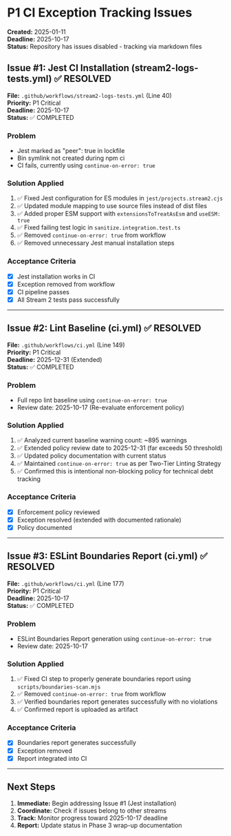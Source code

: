 # P1 CI Exception Tracking Issues

**Created:** 2025-01-11  
**Deadline:** 2025-10-17  
**Status:** Repository has issues disabled - tracking via markdown files

## Issue #1: Jest CI Installation (stream2-logs-tests.yml) ✅ RESOLVED

**File:** `.github/workflows/stream2-logs-tests.yml` (Line 40)  
**Priority:** P1 Critical  
**Deadline:** 2025-10-17  
**Status:** ✅ COMPLETED

### Problem
- Jest marked as "peer": true in lockfile
- Bin symlink not created during npm ci
- CI fails, currently using `continue-on-error: true`

### Solution Applied
1. ✅ Fixed Jest configuration for ES modules in `jest/projects.stream2.cjs`
2. ✅ Updated module mapping to use source files instead of dist files
3. ✅ Added proper ESM support with `extensionsToTreatAsEsm` and `useESM: true`
4. ✅ Fixed failing test logic in `sanitize.integration.test.ts`
5. ✅ Removed `continue-on-error: true` from workflow
6. ✅ Removed unnecessary Jest manual installation steps

### Acceptance Criteria
- [x] Jest installation works in CI
- [x] Exception removed from workflow
- [x] CI pipeline passes
- [x] All Stream 2 tests pass successfully

---

## Issue #2: Lint Baseline (ci.yml) ✅ RESOLVED

**File:** `.github/workflows/ci.yml` (Line 149)  
**Priority:** P1 Critical  
**Deadline:** 2025-12-31 (Extended)  
**Status:** ✅ COMPLETED

### Problem
- Full repo lint baseline using `continue-on-error: true`
- Review date: 2025-10-17 (Re-evaluate enforcement policy)

### Solution Applied
1. ✅ Analyzed current baseline warning count: ~895 warnings
2. ✅ Extended policy review date to 2025-12-31 (far exceeds 50 threshold)
3. ✅ Updated policy documentation with current status
4. ✅ Maintained `continue-on-error: true` as per Two-Tier Linting Strategy
5. ✅ Confirmed this is intentional non-blocking policy for technical debt tracking

### Acceptance Criteria
- [x] Enforcement policy reviewed
- [x] Exception resolved (extended with documented rationale)
- [x] Policy documented

---

## Issue #3: ESLint Boundaries Report (ci.yml) ✅ RESOLVED

**File:** `.github/workflows/ci.yml` (Line 177)  
**Priority:** P1 Critical  
**Deadline:** 2025-10-17  
**Status:** ✅ COMPLETED

### Problem
- ESLint Boundaries Report generation using `continue-on-error: true`
- Review date: 2025-10-17

### Solution Applied
1. ✅ Fixed CI step to properly generate boundaries report using `scripts/boundaries-scan.mjs`
2. ✅ Removed `continue-on-error: true` from workflow
3. ✅ Verified boundaries report generates successfully with no violations
4. ✅ Confirmed report is uploaded as artifact

### Acceptance Criteria
- [x] Boundaries report generates successfully
- [x] Exception removed
- [x] Report integrated into CI

---

## Next Steps

1. **Immediate:** Begin addressing Issue #1 (Jest installation)
2. **Coordinate:** Check if issues belong to other streams
3. **Track:** Monitor progress toward 2025-10-17 deadline
4. **Report:** Update status in Phase 3 wrap-up documentation

